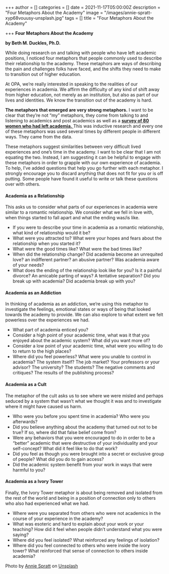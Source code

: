 +++
author = []
categories = []
date = 2021-11-17T05:00:00Z
description = "Four Metaphors About the Academy"
image = "/images/annie-spratt-xyp68vouusy-unsplash.jpg"
tags = []
title = "Four Metaphors About the Academy"

+++
**Four Metaphors About the Academy**

**by Beth M. Duckles, Ph.D.**

While doing research on and talking with people who have left academic positions, I noticed four metaphors that people commonly used to describe their relationship to the academy. These metaphors are ways of describing the pain and challenges folks have faced, and the shifts they need to make to transition out of higher education.

At OPA, we’re really interested in speaking to the realities of our experiences in academia. We affirm the difficulty of any kind of shift away from higher education, not merely as an institution, but also as part of our lives and identities. We know the transition out of the academy is hard.

**The metaphors that emerged are very strong metaphors.** I want to be clear that they’re not “my” metaphors, they come from talking to and listening to academics and post academics as well as a [**survey of 80 women who had left academia.** ](https://bethduckles.com/s/What-I-Wish-I-Had-KnownFINAL.pdf)This was inductive research and every one of these metaphors was used several times by different people in different ways. They came from the data.

These metaphors suggest similarities between very difficult lived experiences and one’s time in the academy. I want to be clear that I am not equating the two. Instead, I am suggesting it can be helpful to engage with these metaphors in order to grapple with our own experience of academia. To help, I’ve added questions that help you go further with each metaphor. I strongly encourage you to discard anything that does not fit for you or is off putting. Some people have found it useful to write or talk these questions over with others.

#### **Academia as a Relationship**

This asks us to consider what parts of our experiences in academia were similar to a romantic relationship. We consider what we fell in love with, when things started to fall apart and what the ending was/is like.

* If you were to describe your time in academia as a romantic relationship, what kind of relationship would it be?
* What were you attracted to? What were your hopes and fears about the relationship when you started it?
* What were the good times like? What were the bad times like?
* When did the relationship change? Did academia become an unrequited love? an indifferent partner? an abusive partner? Was academia aware of your needs?
* What does the ending of the relationship look like for you? Is it a painful divorce? An amicable parting of ways? A tentative separation? Did you break up with academia? Did academia break up with you?

#### **Academia as an Addiction**

In thinking of academia as an addiction, we’re using this metaphor to investigate the feelings, emotional states or ways of being that looked towards the academy to provide. We can also explore to what extent we felt powerless over the experiences we had.

* What part of academia enticed you?
* Consider a high point of your academic time, what was it that you enjoyed about the academic system? What did you want more of?
* Consider a low point of your academic time, what were you willing to do to return to the high places?
* Where did you feel powerless? What were you unable to control in academia? The system itself? The job market? Your professors or your advisor? The university? The students? The negative comments and critiques? The results of the publishing process?

#### **Academia as a Cult**

The metaphor of the cult asks us to see where we were misled and perhaps seduced by a system that wasn’t what we thought it was and to investigate where it might have caused us harm.

* Who were you before you spent time in academia? Who were you afterwards?
* Did you believe anything about the academy that turned out not to be true? If so, where did that false belief come from?
* Were any behaviors that you were encouraged to do in order to be a “better” academic that were destructive of your individuality and your self-concept? What did it feel like to do that work?
* Did you feel as though you were brought into a secret or exclusive group of people? What did you do to gain access?
* Did the academic system benefit from your work in ways that were harmful to you?

#### **Academia as a Ivory Tower**

Finally, the Ivory Tower metaphor is about being removed and isolated from the rest of the world and being in a position of connection only to others who also had experienced what we had.

* Where were you separated from others who were not academics in the course of your experience in the academy?
* What was esoteric and hard to explain about your work or your teaching? How did it feel when people didn’t understand what you were saying?
* Where did you feel isolated? What reinforced any feelings of isolation?
* Where did you feel connected to others who were inside the ivory tower? What reinforced that sense of connection to others inside academia?

Photo by [Annie Spratt](https://unsplash.com/@anniespratt?utm_source=unsplash&utm_medium=referral&utm_content=creditCopyText) on [Unsplash](https://unsplash.com/?utm_source=unsplash&utm_medium=referral&utm_content=creditCopyText)
